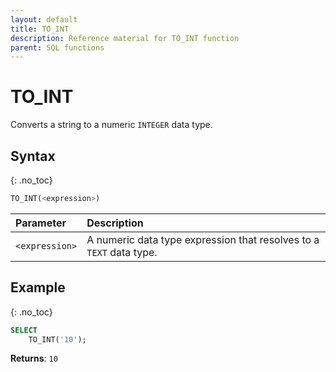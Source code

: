 ```yaml
---
layout: default
title: TO_INT
description: Reference material for TO_INT function
parent: SQL functions
---
```


# TO\_INT

Converts a string to a numeric `INTEGER` data type.

## Syntax
{: .no_toc}

```sql
TO_INT(<expression>)
```

| Parameter | Description                                                                                              |
| :--------- | :-------------------------------------------------------------------------------------------------------- |
| `<expression>`  | A numeric data type expression that resolves to a `TEXT` data type. |

## Example
{: .no_toc}

```sql
SELECT
	TO_INT('10');
```

**Returns**: `10`
